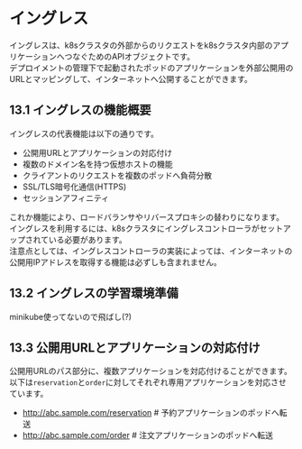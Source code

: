 # イングレス
イングレスは、k8sクラスタの外部からのリクエストをk8sクラスタ内部のアプリケーションへつなぐためのAPIオブジェクトです。  
デプロイメントの管理下で起動されたポッドのアプリケーションを外部公開用のURLとマッピングして、インターネットへ公開することができます。
## 13.1 イングレスの機能概要
イングレスの代表機能は以下の通りです。
- 公開用URLとアプリケーションの対応付け
- 複数のドメイン名を持つ仮想ホストの機能
- クライアントのリクエストを複数のポッドへ負荷分散
- SSL/TLS暗号化通信(HTTPS)
- セッションアフィニティ

これか機能により、ロードバランサやリバースプロキシの替わりになります。  
イングレスを利用するには、k8sクラスタにイングレスコントローラがセットアップされている必要があります。  
注意点としては、イングレスコントローラの実装によっては、インターネットの公開用IPアドレスを取得する機能は必ずしも含まれません。
## 13.2 イングレスの学習環境準備
minikube使ってないので飛ばし(?)
## 13.3 公開用URLとアプリケーションの対応付け
公開用URLのパス部分に、複数アプリケーションを対応付けることができます。  
以下は`reservation`と`order`に対してそれぞれ専用アプリケーションを対応させています。
- http://abc.sample.com/reservation    # 予約アプリケーションのポッドへ転送
- http://abc.sample.com/order          # 注文アプリケーションのポッドへ転送

